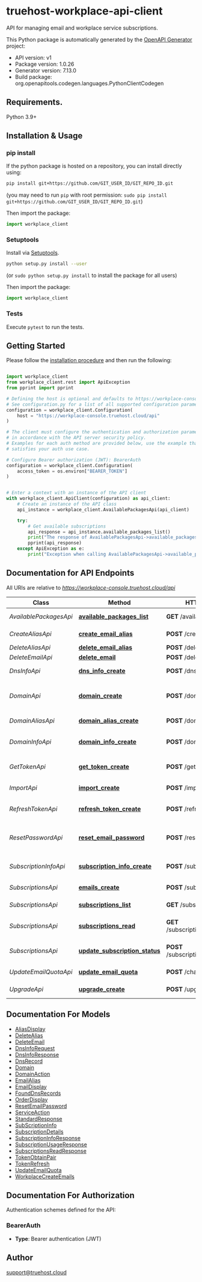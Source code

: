 # truehost-workplace-api-client
API for managing email and workplace service subscriptions.

This Python package is automatically generated by the [OpenAPI Generator](https://openapi-generator.tech) project:

- API version: v1
- Package version: 1.0.26
- Generator version: 7.13.0
- Build package: org.openapitools.codegen.languages.PythonClientCodegen

## Requirements.

Python 3.9+

## Installation & Usage
### pip install

If the python package is hosted on a repository, you can install directly using:

```sh
pip install git+https://github.com/GIT_USER_ID/GIT_REPO_ID.git
```
(you may need to run `pip` with root permission: `sudo pip install git+https://github.com/GIT_USER_ID/GIT_REPO_ID.git`)

Then import the package:
```python
import workplace_client
```

### Setuptools

Install via [Setuptools](http://pypi.python.org/pypi/setuptools).

```sh
python setup.py install --user
```
(or `sudo python setup.py install` to install the package for all users)

Then import the package:
```python
import workplace_client
```

### Tests

Execute `pytest` to run the tests.

## Getting Started

Please follow the [installation procedure](#installation--usage) and then run the following:

```python

import workplace_client
from workplace_client.rest import ApiException
from pprint import pprint

# Defining the host is optional and defaults to https://workplace-console.truehost.cloud/api
# See configuration.py for a list of all supported configuration parameters.
configuration = workplace_client.Configuration(
    host = "https://workplace-console.truehost.cloud/api"
)

# The client must configure the authentication and authorization parameters
# in accordance with the API server security policy.
# Examples for each auth method are provided below, use the example that
# satisfies your auth use case.

# Configure Bearer authorization (JWT): BearerAuth
configuration = workplace_client.Configuration(
    access_token = os.environ["BEARER_TOKEN"]
)


# Enter a context with an instance of the API client
with workplace_client.ApiClient(configuration) as api_client:
    # Create an instance of the API class
    api_instance = workplace_client.AvailablePackagesApi(api_client)

    try:
        # Get available subscriptions
        api_response = api_instance.available_packages_list()
        print("The response of AvailablePackagesApi->available_packages_list:\n")
        pprint(api_response)
    except ApiException as e:
        print("Exception when calling AvailablePackagesApi->available_packages_list: %s\n" % e)

```

## Documentation for API Endpoints

All URIs are relative to *https://workplace-console.truehost.cloud/api*

Class | Method | HTTP request | Description
------------ | ------------- | ------------- | -------------
*AvailablePackagesApi* | [**available_packages_list**](docs/AvailablePackagesApi.md#available_packages_list) | **GET** /available-packages/ | Get available subscriptions
*CreateAliasApi* | [**create_email_alias**](docs/CreateAliasApi.md#create_email_alias) | **POST** /create-alias/ | Create email alias
*DeleteAliasApi* | [**delete_email_alias**](docs/DeleteAliasApi.md#delete_email_alias) | **POST** /delete-alias/ | Delete alias
*DeleteEmailApi* | [**delete_email**](docs/DeleteEmailApi.md#delete_email) | **POST** /delete-email/ | Delete email
*DnsInfoApi* | [**dns_info_create**](docs/DnsInfoApi.md#dns_info_create) | **POST** /dns-info/ | Get DNS information
*DomainApi* | [**domain_create**](docs/DomainApi.md#domain_create) | **POST** /domain/ | Update domain subscription status
*DomainAliasApi* | [**domain_alias_create**](docs/DomainAliasApi.md#domain_alias_create) | **POST** /domain-alias/ | Get domain alias list
*DomainInfoApi* | [**domain_info_create**](docs/DomainInfoApi.md#domain_info_create) | **POST** /domain-info/ | Get domain subscription details
*GetTokenApi* | [**get_token_create**](docs/GetTokenApi.md#get_token_create) | **POST** /get-token/ | Obtain authentication token
*ImportApi* | [**import_create**](docs/ImportApi.md#import_create) | **POST** /import/ | Bulk create emails
*RefreshTokenApi* | [**refresh_token_create**](docs/RefreshTokenApi.md#refresh_token_create) | **POST** /refresh-token/ | Refresh authentication token
*ResetPasswordApi* | [**reset_email_password**](docs/ResetPasswordApi.md#reset_email_password) | **POST** /reset-password/ | Reset subscription email password
*SubscriptionInfoApi* | [**subscription_info_create**](docs/SubscriptionInfoApi.md#subscription_info_create) | **POST** /subscription-info/ | Get subscription usage info
*SubscriptionsApi* | [**emails_create**](docs/SubscriptionsApi.md#emails_create) | **POST** /subscriptions/ | Create a new emails
*SubscriptionsApi* | [**subscriptions_list**](docs/SubscriptionsApi.md#subscriptions_list) | **GET** /subscriptions/ | List subscriptions
*SubscriptionsApi* | [**subscriptions_read**](docs/SubscriptionsApi.md#subscriptions_read) | **GET** /subscriptions/{context_id}/ | Get subscription details
*SubscriptionsApi* | [**update_subscription_status**](docs/SubscriptionsApi.md#update_subscription_status) | **POST** /subscriptions/{context_id}/ | Update subscription status
*UpdateEmailQuotaApi* | [**update_email_quota**](docs/UpdateEmailQuotaApi.md#update_email_quota) | **POST** /change-quota/ | Update email quota
*UpgradeApi* | [**upgrade_create**](docs/UpgradeApi.md#upgrade_create) | **POST** /upgrade/ | Upgrade subscription


## Documentation For Models

 - [AliasDisplay](docs/AliasDisplay.md)
 - [DeleteAlias](docs/DeleteAlias.md)
 - [DeleteEmail](docs/DeleteEmail.md)
 - [DnsInfoRequest](docs/DnsInfoRequest.md)
 - [DnsInfoResponse](docs/DnsInfoResponse.md)
 - [DnsRecord](docs/DnsRecord.md)
 - [Domain](docs/Domain.md)
 - [DomainAction](docs/DomainAction.md)
 - [EmailAlias](docs/EmailAlias.md)
 - [EmailDisplay](docs/EmailDisplay.md)
 - [FoundDnsRecords](docs/FoundDnsRecords.md)
 - [OrderDisplay](docs/OrderDisplay.md)
 - [ResetEmailPassword](docs/ResetEmailPassword.md)
 - [ServiceAction](docs/ServiceAction.md)
 - [StandardResponse](docs/StandardResponse.md)
 - [SubScriptionInfo](docs/SubScriptionInfo.md)
 - [SubscriptionDetails](docs/SubscriptionDetails.md)
 - [SubscriptionInfoResponse](docs/SubscriptionInfoResponse.md)
 - [SubscriptionUsageResponse](docs/SubscriptionUsageResponse.md)
 - [SubscriptionsReadResponse](docs/SubscriptionsReadResponse.md)
 - [TokenObtainPair](docs/TokenObtainPair.md)
 - [TokenRefresh](docs/TokenRefresh.md)
 - [UpdateEmailQuota](docs/UpdateEmailQuota.md)
 - [WorkplaceCreateEmails](docs/WorkplaceCreateEmails.md)


<a id="documentation-for-authorization"></a>
## Documentation For Authorization


Authentication schemes defined for the API:
<a id="BearerAuth"></a>
### BearerAuth

- **Type**: Bearer authentication (JWT)


## Author

support@truehost.cloud


